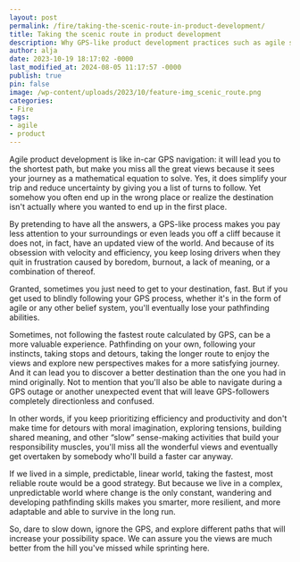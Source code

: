 ```yaml
---
layout: post
permalink: /fire/taking-the-scenic-route-in-product-development/
title: Taking the scenic route in product development
description: Why GPS-like product development practices such as agile should be enriched by taking detours with moral imagination and pathfinding.
author: alja
date: 2023-10-19 18:17:02 -0000
last_modified_at: 2024-08-05 11:17:57 -0000
publish: true
pin: false
image: /wp-content/uploads/2023/10/feature-img_scenic_route.png
categories:
- Fire
tags:
- agile
- product
---
```

Agile product development is like in-car GPS navigation: it will lead you to the shortest path, but make you miss all the great views because it sees your journey as a mathematical equation to solve. Yes, it does simplify your trip and reduce uncertainty by giving you a list of turns to follow. Yet somehow you often end up in the wrong place or realize the destination isn't actually where you wanted to end up in the first place. 

By pretending to have all the answers, a GPS-like process makes you pay less attention to your surroundings or even leads you off a cliff because it does not, in fact, have an updated view of the world. And because of its obsession with velocity and efficiency, you keep losing drivers when they quit in frustration caused by boredom, burnout, a lack of meaning, or a combination of thereof.

Granted, sometimes you just need to get to your destination, fast. But if you get used to blindly following your GPS process, whether it's in the form of agile or any other belief system, you'll eventually lose your pathfinding abilities. 

Sometimes, not following the fastest route calculated by GPS, can be a more valuable experience. Pathfinding on your own, following your instincts, taking stops and detours, taking the longer route to enjoy the views and explore new perspectives makes for a more satisfying journey. And it can lead you to discover a better destination than the one you had in mind originally. Not to mention that you'll also be able to navigate during a GPS outage or another unexpected event that will leave GPS-followers completely directionless and confused.

In other words, if you keep prioritizing efficiency and productivity and don't make time for detours with moral imagination, exploring tensions, building shared meaning, and other “slow” sense-making activities that build your responsibility muscles, you'll miss all the wonderful views and eventually get overtaken by somebody who'll build a faster car anyway.

If we lived in a simple, predictable, linear world, taking the fastest, most reliable route would be a good strategy. But because we live in a complex, unpredictable world where change is the only constant, wandering and developing pathfinding skills makes you smarter, more resilient, and more adaptable and able to survive in the long run. 

So, dare to slow down, ignore the GPS, and explore different paths that will increase your possibility space. We can assure you the views are much better from the hill you've missed while sprinting here.
